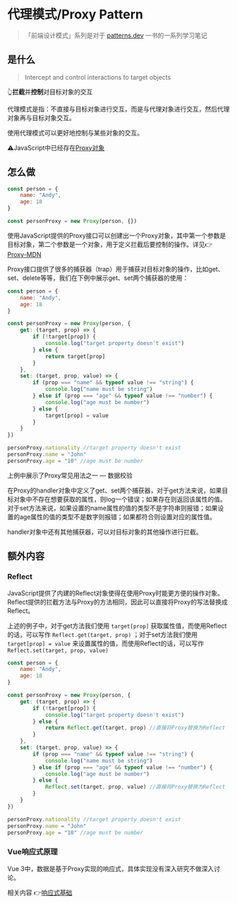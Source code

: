 # 代理模式/Proxy Pattern

> 「前端设计模式」系列是对于 [patterns.dev](https://www.patterns.dev/) 一书的一系列学习笔记

## 是什么

> Intercept and control interactions to target objects

👆**拦截**并**控制**对目标对象的交互

代理模式是指：不直接与目标对象进行交互，而是与代理对象进行交互，然后代理对象再与目标对象交互。

使用代理模式可以更好地控制与某些对象的交互。

⚠JavaScript中已经存在[Proxy对象](https://developer.mozilla.org/zh-CN/docs/Web/JavaScript/Reference/Global_Objects/Proxy)

## 怎么做

```jsx
const person = {
	name: "Andy",
	age: 18
}

const personProxy = new Proxy(person, {})
```

使用JavaScript提供的Proxy接口可以创建出一个Proxy对象，其中第一个参数是目标对象，第二个参数是一个对象，用于定义拦截后要控制的操作。详见👉[Proxy-MDN](https://developer.mozilla.org/zh-CN/docs/Web/JavaScript/Reference/Global_Objects/Proxy)

Proxy接口提供了很多的捕获器（trap）用于捕获对目标对象的操作，比如get、set、delete等等，我们在下例中展示get、set两个捕获器的使用：

```jsx
const person = {
	name: "Andy",
	age: 18
}

const personProxy = new Proxy(person, {
	get: (target, prop) => {
		if (!target[prop]) {
			console.log("target property doesn't exist")
		} else {
			return target[prop]
		}
	},
	set: (target, prop, value) => {
		if (prop === "name" && typeof value !== "string") {
			console.log("name must be string")
		} else if (prop === "age" && typeof value !== "number") {
			console.log("age must be number")
		} else {
			target[prop] = value
		}
	}
})

personProxy.nationality //target property doesn't exist
personProxy.name = "John"
personProxy.age = "10" //age must be number
```

上例中展示了Proxy常见用法之一 — 数据校验

在Proxy的handler对象中定义了get、set两个捕获器，对于get方法来说，如果目标对象中不存在想要获取的属性，则log一个错误；如果存在则返回该属性的值。对于set方法来说，如果设置的name属性的值的类型不是字符串则报错；如果设置的age属性的值的类型不是数字则报错；如果都符合则设置对应的属性值。

handler对象中还有其他捕获器，可以对目标对象的其他操作进行拦截。

## 额外内容

### Reflect

JavaScript提供了内建的Reflect对象使得在使用Proxy时能更方便的操作对象。Reflect提供的拦截方法与Proxy的方法相同，因此可以直接将Proxy的写法替换成Reflect。

上述的例子中，对于get方法我们使用 ` target[prop] ` 获取属性值，而使用Reflect的话，可以写作 ` Reflect.get(target, prop) ` ；对于set方法我们使用 ` target[prop] = value ` 来设置属性的值，而使用Reflect的话，可以写作 ` Reflect.set(target, prop, value) ` 

```jsx
const person = {
	name: "Andy",
	age: 18
}

const personProxy = new Proxy(person, {
	get: (target, prop) => {
		if (!target[prop]) {
			console.log("target property doesn't exist")
		} else {
			return Reflect.get(target, prop) //直接将Proxy替换为Reflect
		}
	},
	set: (target, prop, value) => {
		if (prop === "name" && typeof value !== "string") {
			console.log("name must be string")
		} else if (prop === "age" && typeof value !== "number") {
			console.log("age must be number")
		} else {
			Reflect.set(target, prop, value) //直接将Proxy替换为Reflect
		}
	}
})

personProxy.nationality //target property doesn't exist
personProxy.name = "John"
personProxy.age = "10" //age must be number
```

### Vue响应式原理

Vue 3中，数据是基于Proxy实现的响应式，具体实现没有深入研究不做深入讨论。

相关内容 👉[响应式基础](https://cn.vuejs.org/guide/essentials/reactivity-fundamentals.html#declaring-reactive-state)